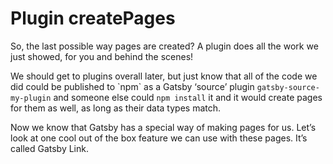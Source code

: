 # Plugin createPages

So, the last possible way pages are created?  A plugin does all the work we just showed, for you and behind the scenes!

We should get to plugins overall later, but just know that all of the code we did could be published to \`npm\` as a Gatsby ‘source’ plugin `gatsby-source-my-plugin` and someone else could `npm install` it and it would create pages for them as well, as long as their data types match.

Now we know that Gatsby has a special way of making pages for us.  Let’s look at one cool out of the box feature we can use with these pages.  It’s called Gatsby Link.

